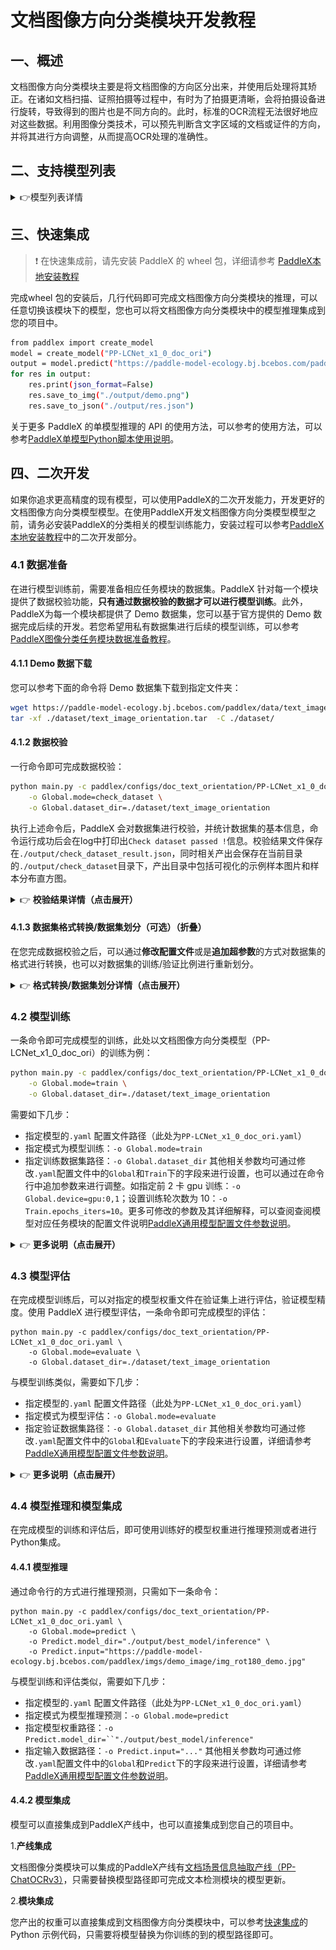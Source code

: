 # 文档图像方向分类模块开发教程

## 一、概述
文档图像方向分类模块主要是将文档图像的方向区分出来，并使用后处理将其矫正。在诸如文档扫描、证照拍摄等过程中，有时为了拍摄更清晰，会将拍摄设备进行旋转，导致得到的图片也是不同方向的。此时，标准的OCR流程无法很好地应对这些数据。利用图像分类技术，可以预先判断含文字区域的文档或证件的方向，并将其进行方向调整，从而提高OCR处理的准确性。

## 二、支持模型列表

<details>
   <summary> 👉模型列表详情</summary>

|模型|Top-1 Acc（%）|GPU推理耗时（ms）|CPU推理耗时|模型存储大小（M)|介绍|
|-|-|-|-|-|-|
|PP-LCNet_x1_0_doc_ori|99.06|||7|基于PP-LCNet_x1_0的文档图像分类模型，含有四个类别，即0度，90度，180度，270度|

**注：以上精度指标的评估集是自建的数据集，覆盖证件和文档等多个场景，包含 1000 张图片。GPU 推理耗时基于 NVIDIA Tesla T4 机器，精度类型为 FP32， CPU 推理速度基于 Intel(R) Xeon(R) Gold 5117 CPU @ 2.00GHz，线程数为 8，精度类型为 FP32。**
</details>

## 三、快速集成

> ❗ 在快速集成前，请先安装 PaddleX 的 wheel 包，详细请参考 [PaddleX本地安装教程](../../../installation/installation.md)

完成wheel 包的安装后，几行代码即可完成文档图像方向分类模块的推理，可以任意切换该模块下的模型，您也可以将文档图像方向分类模块中的模型推理集成到您的项目中。

```bash
from paddlex import create_model
model = create_model("PP-LCNet_x1_0_doc_ori")
output = model.predict("https://paddle-model-ecology.bj.bcebos.com/paddlex/imgs/demo_image/img_rot180_demo.jpg",  batch_size=1)
for res in output:
    res.print(json_format=False)
    res.save_to_img("./output/demo.png")
    res.save_to_json("./output/res.json")
```
关于更多 PaddleX 的单模型推理的 API 的使用方法，可以参考的使用方法，可以参考[PaddleX单模型Python脚本使用说明](../../instructions/model_python_API.md)。

## 四、二次开发
如果你追求更高精度的现有模型，可以使用PaddleX的二次开发能力，开发更好的文档图像方向分类模型模型。在使用PaddleX开发文档图像方向分类模型模型之前，请务必安装PaddleX的分类相关的模型训练能力，安装过程可以参考[PaddleX本地安装教程](https://ku.baidu-int.com/knowledge/HFVrC7hq1Q/yKeL8Lljko/y0mmii50BW/dF1VvOPZmZXXzn?t=mention&mt=doc&dt=doc)中的二次开发部分。

### 4.1 数据准备
在进行模型训练前，需要准备相应任务模块的数据集。PaddleX 针对每一个模块提供了数据校验功能，**只有通过数据校验的数据才可以进行模型训练**。此外，PaddleX为每一个模块都提供了 Demo 数据集，您可以基于官方提供的 Demo 数据完成后续的开发。若您希望用私有数据集进行后续的模型训练，可以参考[PaddleX图像分类任务模块数据准备教程](/docs_new/data_annotations/cv_modules/image_classification.md)。

#### 4.1.1 Demo 数据下载
您可以参考下面的命令将 Demo 数据集下载到指定文件夹：

```bash
wget https://paddle-model-ecology.bj.bcebos.com/paddlex/data/text_image_orientation.tar -P ./dataset
tar -xf ./dataset/text_image_orientation.tar  -C ./dataset/
```
#### 4.1.2 数据校验
一行命令即可完成数据校验：

```bash
python main.py -c paddlex/configs/doc_text_orientation/PP-LCNet_x1_0_doc_ori.yaml \
    -o Global.mode=check_dataset \
    -o Global.dataset_dir=./dataset/text_image_orientation
```
执行上述命令后，PaddleX 会对数据集进行校验，并统计数据集的基本信息，命令运行成功后会在log中打印出`Check dataset passed !`信息。校验结果文件保存在`./output/check_dataset_result.json`，同时相关产出会保存在当前目录的`./output/check_dataset`目录下，产出目录中包括可视化的示例样本图片和样本分布直方图。

<details>
  <summary>👉 <b>校验结果详情（点击展开）</b></summary>

校验结果文件具体内容为：

```bash
{
  "done_flag": true,
  "check_pass": true,
  "attributes": {
    "label_file": "..\/..\/text_image_orientation\/label.txt",
    "num_classes": 4,
    "train_samples": 1553,
    "train_sample_paths": [
      "check_dataset\/demo_img\/img_rot270_10351.jpg",
      "check_dataset\/demo_img\/img_rot0_3908.jpg",
      "check_dataset\/demo_img\/img_rot180_7712.jpg",
      "check_dataset\/demo_img\/img_rot0_7480.jpg",
      "check_dataset\/demo_img\/img_rot270_9599.jpg",
      "check_dataset\/demo_img\/img_rot90_10323.jpg",
      "check_dataset\/demo_img\/img_rot90_4885.jpg",
      "check_dataset\/demo_img\/img_rot180_3939.jpg",
      "check_dataset\/demo_img\/img_rot90_7153.jpg",
      "check_dataset\/demo_img\/img_rot180_1747.jpg"
    ],
    "val_samples": 2593,
    "val_sample_paths": [
      "check_dataset\/demo_img\/img_rot270_3190.jpg",
      "check_dataset\/demo_img\/img_rot0_10272.jpg",
      "check_dataset\/demo_img\/img_rot0_9930.jpg",
      "check_dataset\/demo_img\/img_rot90_918.jpg",
      "check_dataset\/demo_img\/img_rot180_2079.jpg",
      "check_dataset\/demo_img\/img_rot90_8574.jpg",
      "check_dataset\/demo_img\/img_rot90_7595.jpg",
      "check_dataset\/demo_img\/img_rot90_1751.jpg",
      "check_dataset\/demo_img\/img_rot180_1573.jpg",
      "check_dataset\/demo_img\/img_rot90_4401.jpg"
    ]
  },
  "analysis": {
    "histogram": "check_dataset\/histogram.png"
  },
  "dataset_path": ".\/text_image_orientation",
  "show_type": "image",
  "dataset_type": "ClsDataset"
}
```
上述校验结果中，check_pass 为 True 表示数据集格式符合要求，其他部分指标的说明如下：

* `attributes.num_classes`：该数据集类别数为 4；
* `attributes.train_samples`：该数据集训练集样本数量为 1552；
* `attributes.val_samples`：该数据集验证集样本数量为 2593；
* `attributes.train_sample_paths`：该数据集训练集样本可视化图片相对路径列表；
* `attributes.val_sample_paths`：该数据集验证集样本可视化图片相对路径列表；


数据集校验还对数据集中所有类别的样本数量分布情况进行了分析，并绘制了分布直方图（histogram.png）： 

![](/tmp/images/modules/doc_img_ori_classification/01.png)
</details>

#### 4.1.3 数据集格式转换/数据集划分（可选）（折叠）
在您完成数据校验之后，可以通过**修改配置文件**或是**追加超参数**的方式对数据集的格式进行转换，也可以对数据集的训练/验证比例进行重新划分。

<details>
  <summary>👉 <b>格式转换/数据集划分详情（点击展开）</b></summary>

**（1）数据集格式转换**

文档图像方向分类暂不支持数据格式转换。

**（2）数据集划分**

数据集划分的参数可以通过修改配置文件中 `CheckDataset` 下的字段进行设置，配置文件中部分参数的示例说明如下：

* `CheckDataset`:
  * `split`:
    * `enable`: 是否进行重新划分数据集，为 `True` 时进行数据集格式转换，默认为 `False`；
    * `train_percent`: 如果重新划分数据集，则需要设置训练集的百分比，类型为0-100之间的任意整数，需要保证与 `val_percent` 的值之和为100；


例如，您想重新划分数据集为 训练集占比90%、验证集占比10%，则需将配置文件修改为：

```bash
......
CheckDataset:
  ......
  split:
    enable: True
    train_percent: 90
    val_percent: 10
  ......
```
随后执行命令：

```bash
python main.py -c paddlex/configs/doc_text_orientation/PP-LCNet_x1_0_doc_ori.yaml \
    -o Global.mode=check_dataset \
    -o Global.dataset_dir=./dataset/text_image_orientation
```
数据划分执行之后，原有标注文件会被在原路径下重命名为 `xxx.bak`。

以上参数同样支持通过追加命令行参数的方式进行设置：

```bash
python main.py -c paddlex/configs/doc_text_orientation/PP-LCNet_x1_0_doc_ori.yaml \
    -o Global.mode=check_dataset \
    -o Global.dataset_dir=./dataset/text_image_orientation \
    -o CheckDataset.split.enable=True \
    -o CheckDataset.split.train_percent=90 \
    -o CheckDataset.split.val_percent=10
```
</details>

### 4.2 模型训练
一条命令即可完成模型的训练，此处以文档图像方向分类模型（PP-LCNet_x1_0_doc_ori）的训练为例：

```bash
python main.py -c paddlex/configs/doc_text_orientation/PP-LCNet_x1_0_doc_ori.yaml \
    -o Global.mode=train \
    -o Global.dataset_dir=./dataset/text_image_orientation
```
需要如下几步：

* 指定模型的`.yaml` 配置文件路径（此处为`PP-LCNet_x1_0_doc_ori.yaml`）
* 指定模式为模型训练：`-o Global.mode=train`
* 指定训练数据集路径：`-o Global.dataset_dir`
其他相关参数均可通过修改`.yaml`配置文件中的`Global`和`Train`下的字段来进行设置，也可以通过在命令行中追加参数来进行调整。如指定前 2 卡 gpu 训练：`-o Global.device=gpu:0,1`；设置训练轮次数为 10：`-o Train.epochs_iters=10`。更多可修改的参数及其详细解释，可以查阅查阅模型对应任务模块的配置文件说明[PaddleX通用模型配置文件参数说明](../../instructions/config_parameters_common.md)。

<details>
  <summary>👉 <b>更多说明（点击展开）</b></summary>

* 模型训练过程中，PaddleX 会自动保存模型权重文件，默认为`output`，如需指定保存路径，可通过配置文件中 `-o Global.output` 字段进行设置。
* PaddleX 对您屏蔽了动态图权重和静态图权重的概念。在模型训练的过程中，会同时产出动态图和静态图的权重，在模型推理时，默认选择静态图权重推理。
* 训练其他模型时，需要的指定相应的配置文件，模型和配置的文件的对应关系，可以查阅[PaddleX模型列表（CPU/GPU）](https://ku.baidu-int.com/knowledge/HFVrC7hq1Q/pKzJfZczuc/GvMbk70MZz/0PKFjfhs0UN4Qs?t=mention&mt=doc&dt=doc)。
在完成模型训练后，所有产出保存在指定的输出目录（默认为`./output/`）下，通常有以下产出：

* `train_result.json`：训练结果记录文件，记录了训练任务是否正常完成，以及产出的权重指标、相关文件路径等；
* `train.log`：训练日志文件，记录了训练过程中的模型指标变化、loss 变化等；
* `config.yaml`：训练配置文件，记录了本次训练的超参数的配置；
* `.pdparams`、`.pdema`、`.pdopt.pdstate`、`.pdiparams`、`.pdmodel`：模型权重相关文件，包括网络参数、优化器、EMA、静态图网络参数、静态图网络结构等；
</details>

### **4.3 模型评估**
在完成模型训练后，可以对指定的模型权重文件在验证集上进行评估，验证模型精度。使用 PaddleX 进行模型评估，一条命令即可完成模型的评估：

```
python main.py -c paddlex/configs/doc_text_orientation/PP-LCNet_x1_0_doc_ori.yaml \
    -o Global.mode=evaluate \
    -o Global.dataset_dir=./dataset/text_image_orientation
```
与模型训练类似，需要如下几步：

* 指定模型的`.yaml` 配置文件路径（此处为`PP-LCNet_x1_0_doc_ori.yaml`）
* 指定模式为模型评估：`-o Global.mode=evaluate`
* 指定验证数据集路径：`-o Global.dataset_dir`
其他相关参数均可通过修改`.yaml`配置文件中的`Global`和`Evaluate`下的字段来进行设置，详细请参考[PaddleX通用模型配置文件参数说明](../../instructions/config_parameters_common.md)。

<details>
  <summary>👉 <b>更多说明（点击展开）</b></summary>

在模型评估时，需要指定模型权重文件路径，每个配置文件中都内置了默认的权重保存路径，如需要改变，只需要通过追加命令行参数的形式进行设置即可，如`-o Evaluate.weight_path=``./output/best_model/best_model.pdparams`。

在完成模型评估后，通常有以下产出：

在完成模型评估后，会产出`evaluate_result.json，其记录了`评估的结果，具体来说，记录了评估任务是否正常完成，以及模型的评估指标，包含 Top1 Acc。

</details>

### **4.4 模型推理和模型集成**
在完成模型的训练和评估后，即可使用训练好的模型权重进行推理预测或者进行Python集成。

#### 4.4.1 模型推理
通过命令行的方式进行推理预测，只需如下一条命令：

```
python main.py -c paddlex/configs/doc_text_orientation/PP-LCNet_x1_0_doc_ori.yaml \
    -o Global.mode=predict \
    -o Predict.model_dir="./output/best_model/inference" \
    -o Predict.input="https://paddle-model-ecology.bj.bcebos.com/paddlex/imgs/demo_image/img_rot180_demo.jpg"
```
与模型训练和评估类似，需要如下几步：

* 指定模型的`.yaml` 配置文件路径（此处为`PP-LCNet_x1_0_doc_ori.yaml`）
* 指定模式为模型推理预测：`-o Global.mode=predict`
* 指定模型权重路径：`-o Predict.model_dir=``"./output/best_model/inference"`
* 指定输入数据路径：`-o Predict.input="..."`
其他相关参数均可通过修改`.yaml`配置文件中的`Global`和`Predict`下的字段来进行设置，详细请参考[PaddleX通用模型配置文件参数说明](../../instructions/config_parameters_common.md)。

#### 4.4.2 模型集成
模型可以直接集成到PaddleX产线中，也可以直接集成到您自己的项目中。

1.**产线集成**

文档图像分类模块可以集成的PaddleX产线有[文档场景信息抽取产线（PP-ChatOCRv3）](/docs_new/pipeline_usage/tutorials/information_extration_pipelines/document_scene_information_extraction.md)，只需要替换模型路径即可完成文本检测模块的模型更新。

2.**模块集成**

您产出的权重可以直接集成到文档图像方向分类模块中，可以参考[快速集成](#三快速集成)的 Python 示例代码，只需要将模型替换为你训练的到的模型路径即可。